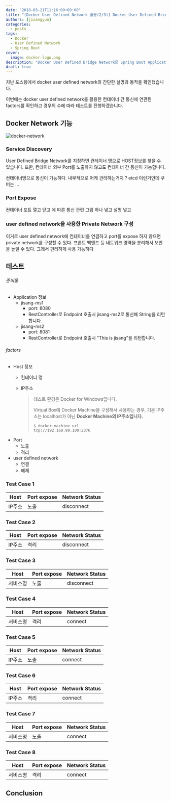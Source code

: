 ```yaml
---
date: "2018-03-21T11:16:00+09:00"
title: "[Docker-User Defined Network 활용(2/3)] Docker User Defined Bridge Network 테스트"
authors: [jisangyun]
categories:
  - posts
tags:
  - Docker
  - User Defined Network
  - Spring Boot
cover:
  image: docker-logo.png
description: "Docker User Defined Bridge Network를 Spring Boot Application으로 테스트합니다."
draft: true
---
```


지난 포스팅에서 docker user defined network의 간단한 설명과 동작을 확인했습니다.

이번에는 docker user defined network를 활용한 컨테이너 간 통신에 연관된 factors를 확인하고 경우의 수에 따라 테스트를 진행하겠습니다.

## Docker Network 기능

![docker-network](dockernetwork.png)

### Service Discovery 

User Defined Bridge Network를 지정하면 컨테이너 명으로 HOST정보를 찾을 수 있습니다. 또한, 컨테이너 외부 Port를 노출하지 않고도 컨테이너 간 통신이 가능합니다.

컨테이너명으로 통신이 가능하다. 내부적으로 어케 관리하는거지 ? etcd 이런거인데 쿠버는 ... 

### Port Expose 

컨테이너 포트 열고 닫고 에 따른 통신 관련 그림 하나 넣고 설명 넣고

### user defined network을 사용한 Private Network 구성

이거로 user defined network에 컨테이너를 연결하고 port를 expose 하지 않으면 private network를 구성할 수 있다.
프론트 백엔드 등 네트워크 영역을 분리해서 보안을 높일 수 있다. 
그래서 편리하게 사용 가능하다

## 테스트

###### 준비물

- Application 정보
  - jisang-ms1
    - port: 8080
    - RestController로 Endpoint 호출시 jisang-ms2로 통신해 String을 리턴합니다.
  - jisang-ms2
    - port: 8081
    - RestController로 Endpoint 호출시 "This is jisang"을 리턴합니다.

###### factors

- Host 정보
  - 컨테이너 명
  - IP주소
    
    > 테스트 환경은 Docker for Windows입니다. 
    >
    > Virtual Box에 Docker Machine을 구성해서 사용하는 경우, 기본 IP주소는 localhost가 아닌 **Docker Machine의 IP주소입니다.**
    > 
    > ```Shell
    > $ docker-machine url
    > tcp://192.168.99.100:2376
    > ```
- Port  
  - 노출
  - 격리
- user defined network
  - 연결
  - 해제

### Test Case 1

| Host | Port expose | Network Status |
| --- | --- | --- |
| IP주소 | 노출 | disconnect |

### Test Case 2

| Host | Port expose | Network Status |
| --- | --- | --- |
| IP주소 | 격리 | disconnect |

### Test Case 3

| Host | Port expose | Network Status |
| --- | --- | --- |
| 서비스명 | 노출 | disconnect |

### Test Case 4

| Host | Port expose | Network Status |
| --- | --- | --- |
| 서비스명 | 격리 | connect |

### Test Case 5

| Host | Port expose | Network Status |
| --- | --- | --- |
| IP주소 | 노출 | connect |

### Test Case 6

| Host | Port expose | Network Status |
| --- | --- | --- |
| IP주소 | 격리 | connect |

### Test Case 7

| Host | Port expose | Network Status |
| --- | --- | --- |
| 서비스명 | 노출 | connect |

### Test Case 8

| Host | Port expose | Network Status |
| --- | --- | --- |
| 서비스명 | 격리 | connect |




## Conclusion



